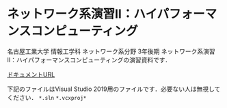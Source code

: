 # ネットワーク系演習II：ハイパフォーマンスコンピューティング
名古屋工業大学 情報工学科 ネットワーク系分野 3年後期 ネットワーク系演習II：ハイパフォーマンスコンピューティングの演習資料です．

[ドキュメントURL](https://fukushimalab.github.io/hpc_exercise/)

下記のファイルはVisual Studio 2019用のファイルです．必要ない人は無視してください．
`*.sln` `*.vcxproj*`
